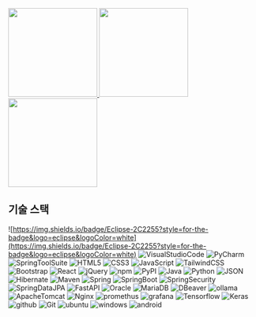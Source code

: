 <!--
**Dayoon07/Dayoon07** is a ✨ _special_ ✨ repository because its `README.md` (this file) appears on your GitHub profile.

Here are some ideas to get you started:

- 🔭 I’m currently working on ...
- 🌱 I’m currently learning ...
- 👯 I’m looking to collaborate on ...
- 🤔 I’m looking for help with ...
- 💬 Ask me about ...
- 📫 How to reach me: ...
- 😄 Pronouns: ...
- ⚡ Fun fact: ...
-->

<a href="https://github-readme-stats.vercel.app/api?username=dayoon07&show_icons=true&theme=default" target="_blank">
  <img src="https://github-readme-stats.vercel.app/api?username=dayoon07&show_icons=true&theme=default" height="180" />
</a>
<a href="https://github-readme-stats.vercel.app/api/top-langs/?username=dayoon07&layout=compact&theme=default">
  <img src="https://github-readme-stats.vercel.app/api/top-langs/?username=dayoon07&layout=compact&theme=default" height="180" />
</a>

<img src="https://streak-stats.demolab.com?user=dayoon07&hide_border=true&border_radius=0&locale=ko&short_numbers=true" height="180" />

## 기술 스택
![https://img.shields.io/badge/Eclipse-2C2255?style=for-the-badge&logo=eclipse&logoColor=white](https://img.shields.io/badge/Eclipse-2C2255?style=for-the-badge&logo=eclipse&logoColor=white)
![VisualStudioCode](https://custom-icon-badges.demolab.com/badge/Visual%20Studio%20Code-0078d7?style=for-the-badge&logo=vsc&logoColor=white)
![PyCharm](https://img.shields.io/badge/PyCharm-000000?style=for-the-badge&logo=PyCharm&logoColor=white)
![SpringToolSuite](https://img.shields.io/badge/Spring%20Tool%20Suite%20-6DB33F?style=for-the-badge&logo=eclipse&logoColor=white)
![HTML5](https://img.shields.io/badge/html5-%23E34F26.svg?style=for-the-badge&logo=html5&logoColor=white)
![CSS3](https://img.shields.io/badge/css3-%231572B6.svg?style=for-the-badge&logo=css3&logoColor=white)
![JavaScript](https://img.shields.io/badge/JavaScript-F7DF1E?style=for-the-badge&logo=javascript&logoColor=white)
![TailwindCSS](https://img.shields.io/badge/tailwind%20css-%2338B2AC.svg?style=for-the-badge&logo=tailwind-css&logoColor=white)
![Bootstrap](https://img.shields.io/badge/bootstrap-%238511FA.svg?style=for-the-badge&logo=bootstrap&logoColor=white)
![React](https://img.shields.io/badge/React-%2320232a?style=for-the-badge&logo=react&logoColor=%2361DAFB)
![jQuery](https://img.shields.io/badge/jQuery-0769AD?style=for-the-badge&logo=jquery&logoColor=fff)
![npm](https://img.shields.io/badge/npm-CB3837?style=for-the-badge&logo=npm&logoColor=fff)
![PyPI](https://img.shields.io/badge/PyPI-3775A9?style=for-the-badge&logo=pypi&logoColor=fff)
![Java](https://dayoon07.github.io/img/Java-007396.svg)
![Python](https://img.shields.io/badge/Python-3776AB?style=for-the-badge&logo=python&logoColor=fff)
![JSON](https://img.shields.io/badge/JSON-000?style=for-the-badge&logo=json&logoColor=fff)
![Hibernate](https://img.shields.io/badge/Hibernate-59666C?style=for-the-badge&logo=hibernate&logoColor=fff)
![Maven](https://img.shields.io/badge/MAVEN-000000?style=for-the-badge&logo=apachemaven&logoColor=blue)
![Spring](https://img.shields.io/badge/Spring-6DB33F?style=for-the-badge&logo=spring&logoColor=white)
![SpringBoot](https://img.shields.io/badge/Spring%20Boot-6DB33F?style=for-the-badge&logo=springboot&logoColor=fff)
![SpringSecurity](https://img.shields.io/badge/Spring%20Security-6DB33F?style=for-the-badge&logo=springsecurity&logoColor=white)
![SpringDataJPA](https://img.shields.io/badge/Spring_data_jpa-6DB33F?style=for-the-badge&logo=SpringSecurity&logoColor=white)
![FastAPI](https://img.shields.io/badge/FastAPI-009485?style=for-the-badge&logo=fastapi&logoColor=white)
![Oracle](https://custom-icon-badges.demolab.com/badge/Oracle-F80000?style=for-the-badge&logo=oracle&logoColor=fff)
![MariaDB](https://img.shields.io/badge/Maria-003545?style=for-the-badge&logo=mariadb&logoColor=white)
![DBeaver](https://img.shields.io/badge/dbeaver-382923?style=for-the-badge&logo=dbeaver&logoColor=white)
![ollama](https://img.shields.io/badge/-Ollama-000000?style=for-the-badge&logo=ollama&logoColor=white)
![ApacheTomcat](https://img.shields.io/badge/Apache%20Tomcat-F8DC75?style=for-the-badge&logo=apachetomcat&logoColor=black)
![Nginx](https://img.shields.io/badge/Nginx-009639?logo=nginx&logoColor=white&style=for-the-badge)
![promethus](https://img.shields.io/badge/Prometheus-black?style=for-the-badge&logo=prometheus)
![grafana](https://img.shields.io/badge/Grafana-F2F4F9?style=for-the-badge&logo=grafana&logoColor=orange)
![Tensorflow](https://img.shields.io/badge/TensorFlow-FF6F00?style=for-the-badge&logo=tensorflow&logoColor=white)
![Keras](https://img.shields.io/badge/Keras-FF0000?style=for-the-badge&logo=keras&logoColor=white)
![github](https://img.shields.io/badge/Github-black?style=for-the-badge&logo=Github&logoColor=white)
![Git](https://img.shields.io/badge/Git-F05032?style=for-the-badge&logo=Git&logoColor=white)
![ubuntu](https://img.shields.io/badge/Ubuntu-E95420?style=for-the-badge&logo=Ubuntu&logoColor=white)
![windows](https://custom-icon-badges.demolab.com/badge/Windows-0078D6?style=for-the-badge&logo=windows11&logoColor=white)
![android](https://img.shields.io/badge/Android-3DDC84?style=for-the-badge&logo=android&logoColor=white)
